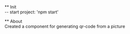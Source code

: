** Init  
-- start project: 'npm start'

** About  
Сreated a component for generating qr-code from a picture
